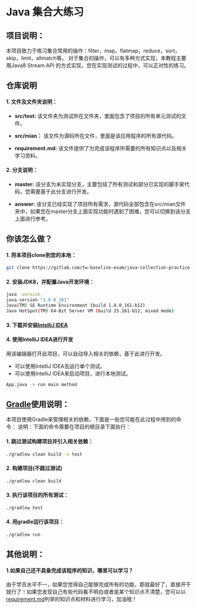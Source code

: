 # Java 集合大练习

## 项目说明：

本项目致力于练习集合常用的操作：filter，map，flatmap，reduce，sort，skip，limit，allmatch等。
对于集合的操作，可以有多种方式实现，本教程主要用Java8 Stream API 的方式实现，您在实现测试的过程中，可以正对性的练习。

## 仓库说明
#### 1. 文件及文件夹说明：

* **src/test:** 该文件夹为测试所在文件夹，里面包含了项目的所有单元测试的文件。

* **src/mian：** 该文件为源码所在文件，里面是该应用程序的所有源代码。

* **requirement.md:** 该文件提供了为完成该程序所需要的所有知识点以及相关学习资料。



#### 2. 分支说明： 

* **master:** 该分支为未实现分支，主要包括了所有测试和部分已实现的脚手架代码，您需要基于此分支进行开发。

* **answer:** 该分支已经实现了项目所有需求，源代码全部包含在src/mian文件夹中，如果您在master分支上面实现功能时遇到了困难，您可以切换到该分支上面进行参考。

## 你该怎么做？

#### 1. 将本项目clone到您的本地：
```bash
git clone https://gitlab.com/tw-baseline-exam/java-collection-practice.git
```
#### 2. 安装JDK8，并配置Java开发环境：
```bash
java -version
java version "1.8.0_161"
Java(TM) SE Runtime Environment (build 1.8.0_161-b12)
Java HotSpot(TM) 64-Bit Server VM (build 25.161-b12, mixed mode)
```
#### 3. 下载并安装[IntelliJ IDEA](https://www.jetbrains.com/idea/download)
#### 4. 使用IntelliJ IDEA进行开发
用该编辑器打开此项目，可以自动导入相关的依赖，基于此进行开发。
* 可以使用IntelliJ IDEA去运行单个测试。
* 可以使用IntelliJ IDEA来启动项目，进行本地测试。
```bash
App.java -> run main method
```


## [Gradle](https://gradle.org/)使用说明：
本项目使用Gradle来管理相关的依赖，下面是一些您可能在此过程中用到的命令：
说明：下面的命令需要在项目的根目录下面执行：
#### 1. 跳过测试构建项目并引入相关依赖：
```bash
./gradlew clean build -x test
```
#### 2. 构建项目(不跳过测试)
```bash
./gradlew clean build
```
#### 3. 执行该项目的所有测试：
```bash
./gradlew test
```
#### 4. 用gradle运行该项目：
```bash
./gradlew run
```

## 其他说明：
#### 1.如果自己还不具备完成该程序的知识，哪里可以学习？
由于学员水平不一，如果您觉得自己能够完成所有的功能，那就最好了，直接开干就行了！如果您发现自己有些代码看不明白或者是某个知识点不清楚，您可以以[requirement.md](https://gitlab.com/tw-baseline-exam/java-collection-practice/-/blob/master/requirement.md)列举的知识点和材料进行学习，加油哦！


